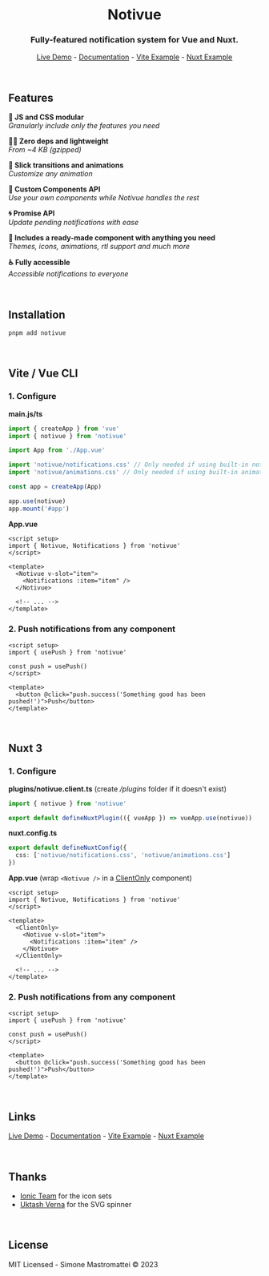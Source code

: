 <div align="center">

# Notivue

### Fully-featured notification system for Vue and Nuxt.

[Live Demo](https://notivue.netlify.app) - [Documentation](https://notivuedocs.netlify.app) - [Vite Example](https://stackblitz.com/edit/vitejs-vite-kdrtrw?file=src/components/Example.vue) - [Nuxt Example](https://stackblitz.com/edit/nuxt-starter-fnhcmx?file=app.vue)

</div>

<br />

## Features

**🧬 JS and CSS modular**  
_Granularly include only the features you need_

**🧚‍♂️ Zero deps and lightweight**  
_From ~4 KB (gzipped)_

**🎢 Slick transitions and animations**  
_Customize any animation_

**🧩 Custom Components API**  
_Use your own components while Notivue handles the rest_

**🌀 Promise API**  
_Update pending notifications with ease_

**🔰 Includes a ready-made component with anything you need**  
_Themes, icons, animations, rtl support and much more_

**♿️ Fully accessible**  
_Accessible notifications to everyone_

<br />

## Installation

```bash
pnpm add notivue
```

<br />

## Vite / Vue CLI

### 1. Configure

**main.js/ts**

```js
import { createApp } from 'vue'
import { notivue } from 'notivue'

import App from './App.vue'

import 'notivue/notifications.css' // Only needed if using built-in notifications
import 'notivue/animations.css' // Only needed if using built-in animations

const app = createApp(App)

app.use(notivue)
app.mount('#app')
```

**App.vue**

```vue
<script setup>
import { Notivue, Notifications } from 'notivue'
</script>

<template>
  <Notivue v-slot="item">
    <Notifications :item="item" />
  </Notivue>

  <!-- ... -->
</template>
```

### 2. Push notifications from any component

```vue
<script setup>
import { usePush } from 'notivue'

const push = usePush()
</script>

<template>
  <button @click="push.success('Something good has been pushed!')">Push</button>
</template>
```

<br />

## Nuxt 3

### 1. Configure

**plugins/notivue.client.ts** (create _/plugins_ folder if it doesn't exist)

```ts
import { notivue } from 'notivue'

export default defineNuxtPlugin(({ vueApp }) => vueApp.use(notivue))
```

**nuxt.config.ts**

```ts
export default defineNuxtConfig({
  css: ['notivue/notifications.css', 'notivue/animations.css']
})
```

**App.vue** (wrap `<Notivue />` in a [ClientOnly](https://nuxt.com/docs/api/components/client-only) component)

```vue
<script setup>
import { Notivue, Notifications } from 'notivue'
</script>

<template>
  <ClientOnly>
    <Notivue v-slot="item">
      <Notifications :item="item" />
    </Notivue>
  </ClientOnly>

  <!-- ... -->
</template>
```

### 2. Push notifications from any component

```vue
<script setup>
import { usePush } from 'notivue'

const push = usePush()
</script>

<template>
  <button @click="push.success('Something good has been pushed!')">Push</button>
</template>
```

<br />

## Links

[Live Demo](https://notivue.netlify.app) - [Documentation](https://notivuedocs.netlify.app) - [Vite Example](https://stackblitz.com/edit/vitejs-vite-kdrtrw?file=src/components/Example.vue) - [Nuxt Example](https://stackblitz.com/edit/nuxt-starter-fnhcmx?file=app.vue)

<br />

## Thanks

- [Ionic Team](https://ionic.io/) for the icon sets
- [Uktash Verna](https://github.com/n3r4zzurr0) for the SVG spinner

<br />

## License

MIT Licensed - Simone Mastromattei © 2023
